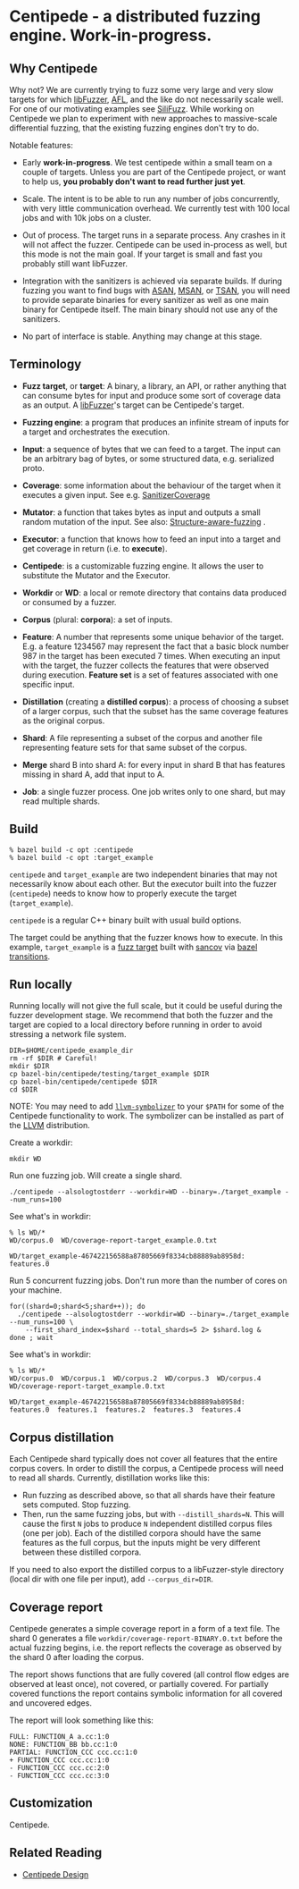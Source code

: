 # Centipede - a distributed fuzzing engine. Work-in-progress.

## Why Centipede

Why not? We are currently trying to fuzz some very large and very slow targets
for which [libFuzzer](https://llvm.org/docs/LibFuzzer.html),
[AFL](https://lcamtuf.coredump.cx/afl/), and the like do not necessarily scale
well. For one of our motivating examples
see [SiliFuzz](https://arxiv.org/abs/2110.11519). While working on Centipede we
plan to experiment with new approaches to massive-scale differential fuzzing,
that the existing fuzzing engines don't try to do.

Notable features:

* Early **work-in-progress**. We test centipede within a small team on a couple
  of targets. Unless you are part of the Centipede project, or want to help us,
  **you probably don't want to read further just yet**.

* Scale. The intent is to be able to run any number of jobs concurrently, with
  very little communication overhead. We currently test with 100 local jobs and
  with 10k jobs on a cluster.

* Out of process. The target runs in a separate process. Any crashes in it will
  not affect the fuzzer. Centipede can be used in-process as well, but this mode
  is not the main goal. If your target is small and fast you probably still want
  libFuzzer.

* Integration with the sanitizers is achieved via separate builds. If during
  fuzzing you want to find bugs with
  [ASAN](https://github.com/google/sanitizers/wiki/AddressSanitizer),
  [MSAN](https://github.com/google/sanitizers/wiki/MemorySanitizer), or
  [TSAN](https://github.com/google/sanitizers/wiki/ThreadSanitizer), you will
  need to provide separate binaries for every sanitizer as well as one main
  binary for Centipede itself. The main binary should not use any of the
  sanitizers.

* No part of interface is stable. Anything may change at this stage.

## Terminology

* **Fuzz target**, or **target**:
  A binary, a library, an API, or rather anything that can consume bytes for
  input and produce some sort of coverage data as an output.
  A [libFuzzer](https://llvm.org/docs/LibFuzzer.html)'s target can be
  Centipede's target.

* **Fuzzing engine**: a program that produces an infinite stream of inputs for a
  target and orchestrates the execution.

* **Input**: a sequence of bytes that we can feed to a target. The input can be
  an arbitrary bag of bytes, or some structured data, e.g. serialized proto.

* **Coverage**: some information about the behaviour of the target when it
  executes a given input. See e.g.
  [SanitizerCoverage](https://clang.llvm.org/docs/SanitizerCoverage.html)

* **Mutator**: a function that takes bytes as input and outputs a small random
  mutation of the input. See also:
  [Structure-aware-fuzzing](https://github.com/google/fuzzing/blob/master/docs/structure-aware-fuzzing.md)
  .

* **Executor**: a function that knows how to feed an input into a target and get
  coverage in return (i.e. to **execute**).

* **Centipede**: is a customizable fuzzing engine. It allows the user to
  substitute the Mutator and the Executor.

* **Workdir** or **WD**: a local or remote directory that contains data produced
  or consumed by a fuzzer.

* **Corpus** (plural: **corpora**): a set of inputs.

* **Feature**: A number that represents some unique behavior of the target. E.g.
  a feature 1234567 may represent the fact that a basic block number 987 in the
  target has been executed 7 times. When executing an input with the target, the
  fuzzer collects the features that were observed during execution. **Feature
  set** is a set of features associated with one specific input.

* **Distillation** (creating a **distilled corpus**): a process of choosing a
  subset of a larger corpus, such that the subset has the same coverage features
  as the original corpus.

* **Shard**: A file representing a subset of the corpus and another file
  representing feature sets for that same subset of the corpus.

* **Merge** shard B into shard A:
  for every input in shard B that has features missing in shard A, add that
  input to A.

* **Job**: a single fuzzer process. One job writes only to one shard, but may
  read multiple shards.

## Build

```
% bazel build -c opt :centipede
% bazel build -c opt :target_example
```

`centipede` and `target_example` are two independent binaries that may not
necessarily know about each other. But the executor built into the
fuzzer (`centipede`) needs to know how to properly execute the target
(`target_example`).

`centipede` is a regular C++ binary built with usual build options.

The target could be anything that the fuzzer knows how to execute. In this
example, `target_example` is a
[fuzz target](https://github.com/google/fuzzing/blob/master/docs/good-fuzz-target.md)
built with [sancov](https://clang.llvm.org/docs/SanitizerCoverage.html)
via [bazel transitions](https://bazel.build/rules/lib/transition).

## Run locally

Running locally will not give the full scale, but it could be useful during the
fuzzer development stage. We recommend that both the fuzzer and the target are
copied to a local directory before running in order to avoid stressing a network
file system.

```
DIR=$HOME/centipede_example_dir
rm -rf $DIR # Careful!
mkdir $DIR
cp bazel-bin/centipede/testing/target_example $DIR
cp bazel-bin/centipede/centipede $DIR
cd $DIR
```

NOTE: You may need to add
[`llvm-symbolizer`](https://llvm.org/docs/CommandGuide/llvm-symbolizer.html)
to your `$PATH` for some of the Centipede functionality to work. The symbolizer
can be installed as part of the [LLVM](https://releases.llvm.org) distribution.

Create a workdir:

```
mkdir WD
```

Run one fuzzing job. Will create a single shard.

```
./centipede --alsologtostderr --workdir=WD --binary=./target_example --num_runs=100
```

See what's in workdir:

```
% ls WD/*
WD/corpus.0  WD/coverage-report-target_example.0.txt

WD/target_example-467422156588a87805669f8334cb88889ab8958d:
features.0
```

Run 5 concurrent fuzzing jobs. Don't run more than the number of cores on your
machine.

```
for((shard=0;shard<5;shard++)); do
  ./centipede --alsologtostderr --workdir=WD --binary=./target_example --num_runs=100 \
    --first_shard_index=$shard --total_shards=5 2> $shard.log &
done ; wait

```

See what's in workdir:

```
% ls WD/*
WD/corpus.0  WD/corpus.1  WD/corpus.2  WD/corpus.3  WD/corpus.4
WD/coverage-report-target_example.0.txt

WD/target_example-467422156588a87805669f8334cb88889ab8958d:
features.0  features.1  features.2  features.3  features.4
```

## Corpus distillation

Each Centipede shard typically does not cover all features that the entire
corpus covers. In order to distill the corpus, a Centipede process will need to
read all shards. Currently, distillation works like this:

* Run fuzzing as described above, so that all shards have their feature sets
  computed. Stop fuzzing.
* Then, run the same fuzzing jobs, but with `--distill_shards=N`. This will
  cause the first `N` jobs to produce `N` independent distilled corpus files
  (one per job). Each of the distilled corpora should have the same features as
  the full corpus, but the inputs might be very different between these
  distilled corpora.

If you need to also export the distilled corpus to a libFuzzer-style directory
(local dir with one file per input), add `--corpus_dir=DIR`.

## Coverage report

Centipede generates a simple coverage report in a form of a text file. The shard
0 generates a file `workdir/coverage-report-BINARY.0.txt`
before the actual fuzzing begins, i.e. the report reflects the coverage as
observed by the shard 0 after loading the corpus.

The report shows functions that are fully covered (all control flow edges are
observed at least once), not covered, or partially covered. For partially
covered functions the report contains symbolic information for all covered and
uncovered edges.

The report will look something like this:

```
FULL: FUNCTION_A a.cc:1:0
NONE: FUNCTION_BB bb.cc:1:0
PARTIAL: FUNCTION_CCC ccc.cc:1:0
+ FUNCTION_CCC ccc.cc:1:0
- FUNCTION_CCC ccc.cc:2:0
- FUNCTION_CCC ccc.cc:3:0
```

## Customization

Centipede.

## Related Reading

* [Centipede Design](doc/DESIGN.md)
